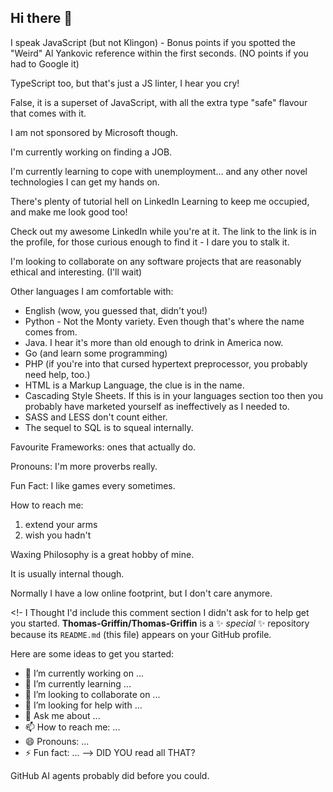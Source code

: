 ## Hi there 👋

I speak JavaScript (but not Klingon) - Bonus points if you spotted the "Weird" Al Yankovic reference within the first seconds. (NO points if you had to Google it)

TypeScript too, but that's just a JS linter, I hear you cry! 

False, it is a superset of JavaScript, with all the extra type "safe" flavour that comes with it.

I am not sponsored by Microsoft though.

I'm currently working on finding a JOB.

I'm currently learning to cope with unemployment... and any other novel technologies I can get my hands on. 

There's plenty of tutorial hell on LinkedIn Learning to keep me occupied, and make me look good too!

Check out my awesome LinkedIn while you're at it. The link to the link is in the profile, for those curious enough to find it - I dare you to stalk it.

I'm looking to collaborate on any software projects that are reasonably ethical and interesting. (I'll wait)

Other languages I am comfortable with:
- English (wow, you guessed that, didn't you!)
- Python - Not the Monty variety. Even though that's where the name comes from.
- Java. I hear it's more than old enough to drink in America now.
- Go (and learn some programming)
- PHP (if you're into that cursed hypertext preprocessor, you probably need help, too.)
- HTML is a Markup Language, the clue is in the name.
- Cascading Style Sheets. If this is in your languages section too then you probably have marketed yourself as ineffectively as I needed to.
- SASS and LESS don't count either.
- The sequel to SQL is to squeal internally.

Favourite Frameworks:
ones that actually do.

Pronouns:
I'm more proverbs really.

Fun Fact:
I like games every sometimes.

How to reach me:
1. extend your arms
2. wish you hadn't

Waxing Philosophy is a great hobby of mine.

It is usually internal though.

Normally I have a low online footprint, but I don't care anymore.


<!- I Thought I'd include this comment section I didn't ask for to help get you started.
**Thomas-Griffin/Thomas-Griffin** is a ✨ _special_ ✨ repository because its `README.md` (this file) appears on your GitHub profile.

Here are some ideas to get you started:

- 🔭 I’m currently working on ...
- 🌱 I’m currently learning ...
- 👯 I’m looking to collaborate on ...
- 🤔 I’m looking for help with ...
- 💬 Ask me about ...
- 📫 How to reach me: ...
- 😄 Pronouns: ...
- ⚡ Fun fact: ...
--> DID YOU read all THAT?

GitHub AI agents probably did before you could.
